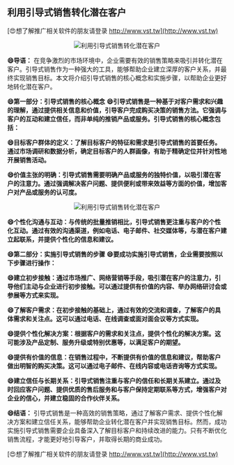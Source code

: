## **利用引导式销售转化潜在客户**

[😍想了解推广相关软件的朋友请登录 http://www.vst.tw](http://www.vst.tw)

 <center><img src="https://vst.tw/MP4/tuiguang/png/3.png" alt="利用引导式销售转化潜在客户"></center>

**😄导语：**
在竞争激烈的市场环境中，企业需要有效的销售策略来吸引并转化潜在客户。引导式销售作为一种强大的工具，能够帮助企业建立深厚的客户关系，并最终实现销售目标。本文将介绍引导式销售的核心概念和实施步骤，以帮助企业更好地转化潜在客户。

**😄第一部分：引导式销售的核心概念**
**😄引导式销售是一种基于对客户需求和兴趣的理解，通过提供相关信息和价值，引导客户完成购买决策的销售方法。它强调与客户的互动和建立信任，而非单纯的推销产品或服务。引导式销售的核心概念包括：**

**😄目标客户群体的定义：了解目标客户的特征和需求是引导式销售的首要任务。通过市场调研和数据分析，确定目标客户的人群画像，有助于精确定位并针对性地开展销售活动。**

**😄价值主张的明确：引导式销售需要明确产品或服务的独特价值，以吸引潜在客户的注意力。通过强调解决客户问题、提供便利或带来效益等方面的价值，增加客户对产品或服务的认可度。**

 <center><img src="https://vst.tw/MP4/tuiguang/png/4.png" alt="利用引导式销售转化潜在客户"></center>

**😄个性化沟通与互动：与传统的批量推销相比，引导式销售更注重与客户的个性化互动。通过有效的沟通渠道，例如电话、电子邮件、社交媒体等，与潜在客户建立起联系，并提供个性化的信息和建议。**

**😄第二部分：实施引导式销售的步骤**
**😄要成功实施引导式销售，企业需要按照以下步骤进行操作：**

**😄建立初步接触：通过市场推广、网络营销等手段，吸引潜在客户的注意力，引导他们主动与企业进行初步接触。可以通过提供有价值的内容、举办网络研讨会或参展等方式来实现。**

**😄了解客户需求：在初步接触的基础上，通过有效的交流和调查，了解客户的具体需求和关注点。这可以通过电话、在线调查或面对面会议等方式实现。**

**😄提供个性化解决方案：根据客户的需求和关注点，提供个性化的解决方案。这可能涉及产品定制、服务升级或特别优惠等，以满足客户的期望。**

**😄提供有价值的信息：在销售过程中，不断提供有价值的信息和建议，帮助客户做出明智的购买决策。这可以通过电子邮件、在线内容或电话咨询等方式实现。**

**😄建立信任与长期关系：引导式销售注重与客户的信任和长期关系建立。通过及时回应客户问题、提供优质的售后服务和与客户保持定期联系等方式，增强客户对企业的信心，并建立稳固的合作伙伴关系。**

**😄结语：**
引导式销售是一种高效的销售策略，通过了解客户需求、提供个性化解决方案和建立信任关系，能够帮助企业转化潜在客户并实现销售目标。然而，成功实施引导式销售需要企业具备深入了解目标客户和持续改进的能力。只有不断优化销售流程，才能更好地引导客户，并取得长期的商业成功。

[😍想了解推广相关软件的朋友请登录 http://www.vst.tw](http://www.vst.tw)



